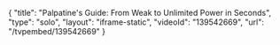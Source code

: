 {
    "title": "Palpatine's Guide: From Weak to Unlimited Power in Seconds",
    "type": "solo",
    "layout": "iframe-static",
    "videoId": "139542669",
    "url": "\/tvpembed\/139542669"
}